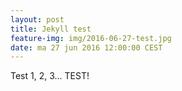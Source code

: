```yaml
---
layout: post
title: Jekyll test
feature-img: img/2016-06-27-test.jpg
date: ma 27 jun 2016 12:00:00 CEST
---
```

Test 1, 2, 3... TEST!